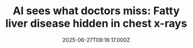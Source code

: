---
title: "AI sees what doctors miss: Fatty liver disease hidden in chest x-rays"
date: 2025-06-27T09:16:17.000Z
category: Health
externalLink: "https://www.sciencedaily.com/releases/2025/06/250627021845.htm"
image: ""
excerpt: "Researchers in Japan created an AI that can detect fatty liver disease from ordinary chest X-rays—an unexpected and low-cost method that could transform early diagnosis. The model proved highly accurate and may offer a fast, affordable way to flag this silent but serious condition.…"
---